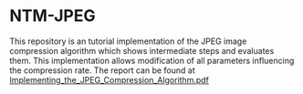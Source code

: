 # NTM-JPEG

This repository is an tutorial implementation of the JPEG image compression algorithm which shows intermediate steps and evaluates them. This implementation allows modification of all parameters influencing the compression rate.
The report can be found at [Implementing_the_JPEG_Compression_Algorithm.pdf](Implementing_the_JPEG_Compression_Algorithm.pdf)
